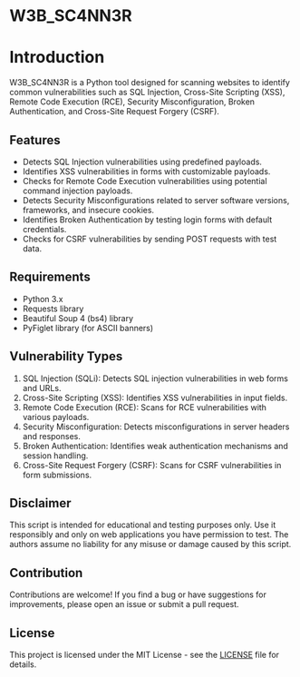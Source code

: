 # W3B_SC4NN3R

# Introduction
W3B_SC4NN3R is a Python tool designed for scanning websites to identify common vulnerabilities such as SQL Injection, Cross-Site Scripting (XSS), Remote Code Execution (RCE), Security Misconfiguration, Broken Authentication, and Cross-Site Request Forgery (CSRF).

## Features
- Detects SQL Injection vulnerabilities using predefined payloads.
- Identifies XSS vulnerabilities in forms with customizable payloads.
- Checks for Remote Code Execution vulnerabilities using potential command injection payloads.
- Detects Security Misconfigurations related to server software versions, frameworks, and insecure cookies.
- Identifies Broken Authentication by testing login forms with default credentials.
- Checks for CSRF vulnerabilities by sending POST requests with test data.

## Requirements
- Python 3.x
- Requests library
- Beautiful Soup 4 (bs4) library
- PyFiglet library (for ASCII banners)

## Vulnerability Types

1. SQL Injection (SQLi): Detects SQL injection vulnerabilities in web forms and URLs.
2. Cross-Site Scripting (XSS): Identifies XSS vulnerabilities in input fields.
3. Remote Code Execution (RCE): Scans for RCE vulnerabilities with various payloads.
4. Security Misconfiguration: Detects misconfigurations in server headers and responses.
5. Broken Authentication: Identifies weak authentication mechanisms and session handling.
6. Cross-Site Request Forgery (CSRF): Scans for CSRF vulnerabilities in form submissions.

## Disclaimer

This script is intended for educational and testing purposes only. Use it responsibly and only on web applications you have permission to test. The authors assume no liability for any misuse or damage caused by this script.

## Contribution

Contributions are welcome! If you find a bug or have suggestions for improvements, please open an issue or submit a pull request.

## License

This project is licensed under the MIT License - see the [LICENSE](LICENSE) file for details.
